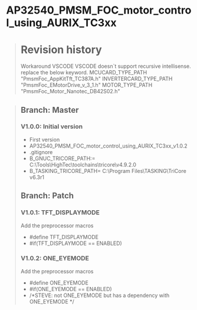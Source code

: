 AP32540_PMSM_FOC_motor_control_using_AURIX_TC3xx
==
># Revision history
> Workaround VSCODE
VSCODE doesn`t support recursive intellisense.
replace the below keyword.
MCUCARD_TYPE_PATH
"PmsmFoc_AppKitTft_TC387A.h"
INVERTERCARD_TYPE_PATH
"PmsmFoc_EMotorDrive_v_3_1.h"
MOTOR_TYPE_PATH
"PmsmFoc_Motor_Nanotec_DB42S02.h"

>## Branch: Master
>### V1.0.0: Initial version
> * First version
> * AP32540_PMSM_FOC_motor_control_using_AURIX_TC3xx_v1.0.2
> * .gitignore
> * B_GNUC_TRICORE_PATH:=  C:\Tools\HighTec\toolchains\tricore\v4.9.2.0
> * B_TASKING_TRICORE_PATH= C:\Program Files\TASKING\TriCore v6.3r1
>## Branch: Patch
>### V1.0.1: TFT_DISPLAYMODE
> Add the preprocessor macros
> * #define TFT_DISPLAYMODE
> * #if(TFT_DISPLAYMODE == ENABLED)
>### V1.0.2: ONE_EYEMODE
> Add the preprocessor macros
> * #define ONE_EYEMODE
> * #if(ONE_EYEMODE == ENABLED)
> * /*STEVE: not ONE_EYEMODE but has a dependency with ONE_EYEMODE */